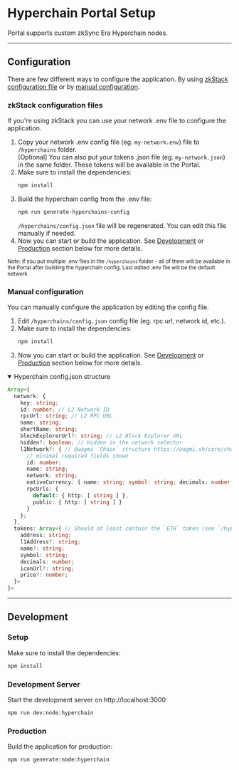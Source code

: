 # Hyperchain Portal Setup

Portal supports custom zkSync Era Hyperchain nodes.

---

## Configuration

There are few different ways to configure the application. By using [zkStack configuration file](#zkstack-configuration-files) or by [manual configuration](#manual-configuration).

### zkStack configuration files

If you're using zkStack you can use your network .env file to configure the application.

1. Copy your network .env config file (eg. `my-network.env`) file to `/hyperchains` folder.
<br />[Optional] You can also put your tokens .json file (eg. `my-network.json`) in the same folder. These tokens will be available in the Portal.
2. Make sure to install the dependencies:
    ```bash
    npm install
    ```
3. Build the hyperchain config from the .env file:
    ```bash
    npm run generate-hyperchains-config
    ```
    `/hyperchains/config.json` file will be regenerated. You can edit this file manually if needed.
4. Now you can start or build the application. See [Development](#development-server) or [Production](#production) section below for more details.

<small>Note: if you put multiple .env files in the `/hyperchains` folder - all of them will be available in the Portal after building the hyperchain config. Last edited .env file will be the default network</small>

### Manual configuration

You can manually configure the application by editing the config file.

1. Edit `/hyperchains/config.json` config file (eg. rpc url, network id, etc.).
2. Make sure to install the dependencies:
    ```bash
    npm install
    ```
4. Now you can start or build the application. See [Development](#development-server) or [Production](#production) section below for more details.

<details open>
<summary>Hyperchain config.json structure</summary>

```ts
Array<{
  network: {
    key: string;
    id: number; // L2 Network ID
    rpcUrl: string; // L2 RPC URL
    name: string;
    shortName: string;
    blockExplorerUrl?: string; // L2 Block Explorer URL
    hidden?: boolean; // Hidden in the network selector
    l1Network?: { // @wagmi `Chain` structure https://wagmi.sh/core/chains#build-your-own
      // minimal required fields shown
      id: number;
      name: string;
      network: string;
      nativeCurrency: { name: string; symbol: string; decimals: number };
      rpcUrls: {
        default: { http: [ string ] },
        public: { http: [ string ] }
      }
    };
  },
  tokens: Array<{ // Should at least contain the `ETH` token (see `/hyperchains/config.json` for example)
    address: string;
    l1Address?: string;
    name?: string;
    symbol: string;
    decimals: number;
    iconUrl?: string;
    price?: number;
  }>
}>
```
</details>

---

## Development
### Setup

Make sure to install the dependencies:

```bash
npm install
```

### Development Server

Start the development server on http://localhost:3000

```bash
npm run dev:node:hyperchain
```

### Production

Build the application for production:

```bash
npm run generate:node:hyperchain
```